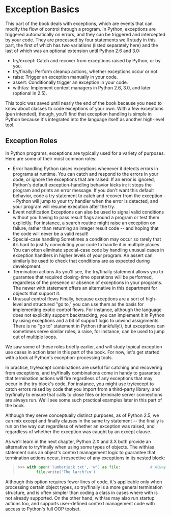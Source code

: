 # Exception Basics

This part of the book deals with exceptions, which are events that can modify the flow of control through a program. In Python, exceptions are triggered automatically on errors, and they can be triggered and intercepted by your code. They are processed by four statements we'll study in this part, the first of which has two variations (listed separately here) and the last of which was an optional extension until Python 2.6 and 3.0:
- try/except: Catch and recover from exceptions raised by Python, or by you.
- try/finally: Perform cleanup actions, whether exceptions occur or not.
- raise: Trigger an exception manually in your code.
- assert: Conditionally trigger an exception in your code.
- with/as: Implement context managers in Python 2.6, 3.0, and later (optional in 2.5).

This topic was saved until nearly the end of the book because you need to know about classes to code exceptions of your own. With a few exceptions (pun intended), though, you'll find that exception handling is simple in Python because it's integrated into the language itself as another high-level tool.


## Exception Roles
In Python programs, exceptions are typically used for a variety of purposes. Here are some of their most common roles:
- Error handling
  Python raises exceptions whenever it detects errors in programs at runtime. You can catch and respond to the errors in your code, or ignore the exceptions that are raised. If an error is ignored, Python's default exception-handling behavior kicks in: it stops the program and prints an error message. If you don't want this default behavior, code a try statement to catch and recover from the exception -- Python will jump to your try handler when the error is detected, and your program will resume execution after the try.
- Event notification
  Exceptions can also be used to signal valid conditions without you having to pass result flags around a program or test them explicitly. For instance, a search routine might raise an exception on failure, rather than returning an integer result code -- and hoping that the code will never be a valid result!
- Special-case handling
  Sometimes a condition may occur so rarely that it’s hard to justify convoluting your code to handle it in multiple places. You can often eliminate special-case code by handling unusual cases in exception handlers in higher levels of your program. An assert can similarly be used to check that conditions are as expected during development.
- Termination actions
  As you'll see, the try/finally statement allows you to guarantee that required closing-time operations will be performed, regardless of the presence or absence of exceptions in your programs. The newer with statement offers an alternative in this department for objects that support it.
- Unusual control flows
  Finally, because exceptions are a sort of high-level and structured "go to," you can use them as the basis for implementing exotic control flows. For instance, although the language does not explicitly support backtracking, you can implement it in Python by using exceptions and a bit of support logic to unwind assignments. There is no "go to" statement in Python (thankfully!), but exceptions can sometimes serve similar roles; a raise, for instance, can be used to jump out of multiple loops.

We saw some of these roles briefly earlier, and will study typical exception use cases in action later in this part of the book. For now, let's get started with a look at Python's exception-processing tools.

In practice, try/except combinations are useful for catching and recovering from exceptions, and try/finally combinations come in handy to guarantee that termination actions will fire regardless of any exceptions that may occur in the try block's code. For instance, you might use try/except to catch errors raised by code that you import from a third-party library, and try/finally to ensure that calls to close files or terminate server connections are always run. We'll see some such practical examples later in this part of the book.

Although they serve conceptually distinct purposes, as of Python 2.5, we can mix except and finally clauses in the same try statement -- the finally is run on the way out regardless of whether an exception was raised, and regardless of whether the exception was caught by an except clause.

As we'll learn in the next chapter, Python 2.X and 3.X both provide an alternative to try/finally when using some types of objects. The with/as statement runs an object's context management logic to guarantee that termination actions occur, irrespective of any exceptions in its nested block:
> ```python
> >>> with open('lumberjack.txt', 'w') as file: 			# Always close file on exit
>         file.write('The larch!\n')
> ```

Although this option requires fewer lines of code, it's applicable only when processing certain object types, so try/finally is a more general termination structure, and is often simpler than coding a class in cases where with is not already supported. On the other hand, with/as may also run startup actions too, and supports user-defined context management code with access to Python's full OOP toolset.
